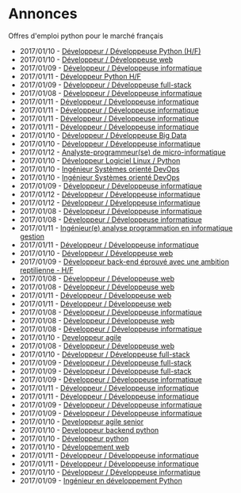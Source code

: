 # Annonces

Offres d'emploi python pour le marché français

* 2017/01/10 - [Développeur / Développeuse Python (H/F)](http://www.pyjobs.fr/jobs/details/4577/developpeur-developpeuse-python-h-f "Développeur / Développeuse Python (H/F)")
* 2017/01/10 - [Développeur / Développeuse web](http://www.pyjobs.fr/jobs/details/4554/developpeur-developpeuse-web "Développeur / Développeuse web")
* 2017/01/09 - [Développeur / Développeuse informatique](http://www.pyjobs.fr/jobs/details/4541/developpeur-developpeuse-informatique "Développeur / Développeuse informatique")
* 2017/01/11 - [Développeur Python H/F](http://www.pyjobs.fr/jobs/details/4576/developpeur-python-h-f "Développeur Python H/F")
* 2017/01/09 - [Développeur / Développeuse full-stack](http://www.pyjobs.fr/jobs/details/4542/developpeur-developpeuse-full-stack "Développeur / Développeuse full-stack")
* 2017/01/08 - [Développeur / Développeuse informatique](http://www.pyjobs.fr/jobs/details/4536/developpeur-developpeuse-informatique "Développeur / Développeuse informatique")
* 2017/01/11 - [Développeur / Développeuse informatique](http://www.pyjobs.fr/jobs/details/4566/developpeur-developpeuse-informatique "Développeur / Développeuse informatique")
* 2017/01/11 - [Développeur / Développeuse informatique](http://www.pyjobs.fr/jobs/details/4565/developpeur-developpeuse-informatique "Développeur / Développeuse informatique")
* 2017/01/11 - [Développeur / Développeuse informatique](http://www.pyjobs.fr/jobs/details/4575/developpeur-developpeuse-informatique "Développeur / Développeuse informatique")
* 2017/01/11 - [Développeur / Développeuse informatique](http://www.pyjobs.fr/jobs/details/4574/developpeur-developpeuse-informatique "Développeur / Développeuse informatique")
* 2017/01/10 - [Développeur / Développeuse Big Data](http://www.pyjobs.fr/jobs/details/4564/developpeur-developpeuse-big-data "Développeur / Développeuse Big Data")
* 2017/01/10 - [Développeur / Développeuse informatique](http://www.pyjobs.fr/jobs/details/4551/developpeur-developpeuse-informatique "Développeur / Développeuse informatique")
* 2017/01/12 - [Analyste-programmeur(se) de micro-informatique](http://www.pyjobs.fr/jobs/details/4582/analyste-programmeur-se-de-micro-informatique "Analyste-programmeur(se) de micro-informatique")
* 2017/01/10 - [Développeur Logiciel Linux / Python](http://www.pyjobs.fr/jobs/details/4563/developpeur-logiciel-linux-python "Développeur Logiciel Linux / Python")
* 2017/01/10 - [Ingénieur Systèmes orienté DevOps](http://www.pyjobs.fr/jobs/details/4550/ingenieur-systemes-oriente-devops "Ingénieur Systèmes orienté DevOps")
* 2017/01/10 - [Ingénieur Systèmes orienté DevOps](http://www.pyjobs.fr/jobs/details/4549/ingenieur-systemes-oriente-devops "Ingénieur Systèmes orienté DevOps")
* 2017/01/09 - [Développeur / Développeuse informatique](http://www.pyjobs.fr/jobs/details/4539/developpeur-developpeuse-informatique "Développeur / Développeuse informatique")
* 2017/01/12 - [Développeur / Développeuse informatique](http://www.pyjobs.fr/jobs/details/4581/developpeur-developpeuse-informatique "Développeur / Développeuse informatique")
* 2017/01/12 - [Développeur / Développeuse informatique](http://www.pyjobs.fr/jobs/details/4580/developpeur-developpeuse-informatique "Développeur / Développeuse informatique")
* 2017/01/08 - [Développeur / Développeuse informatique](http://www.pyjobs.fr/jobs/details/4534/developpeur-developpeuse-informatique "Développeur / Développeuse informatique")
* 2017/01/08 - [Développeur / Développeuse informatique](http://www.pyjobs.fr/jobs/details/4535/developpeur-developpeuse-informatique "Développeur / Développeuse informatique")
* 2017/01/11 - [Ingénieur(e) analyse programmation en informatique gestion](http://www.pyjobs.fr/jobs/details/4573/ingenieur-e-analyse-programmation-en-informatique-gestion "Ingénieur(e) analyse programmation en informatique gestion")
* 2017/01/11 - [Développeur / Développeuse informatique](http://www.pyjobs.fr/jobs/details/4572/developpeur-developpeuse-informatique "Développeur / Développeuse informatique")
* 2017/01/10 - [Développeur / Développeuse web](http://www.pyjobs.fr/jobs/details/4562/developpeur-developpeuse-web "Développeur / Développeuse web")
* 2017/01/09 - [Développeur back-end éprouvé avec une ambition reptilienne - H/F](http://www.pyjobs.fr/jobs/details/4548/developpeur-back-end-eprouve-avec-une-ambition-reptilienne-h-f "Développeur back-end éprouvé avec une ambition reptilienne - H/F")
* 2017/01/08 - [Développeur / Développeuse web](http://www.pyjobs.fr/jobs/details/4529/developpeur-developpeuse-web "Développeur / Développeuse web")
* 2017/01/08 - [Développeur / Développeuse web](http://www.pyjobs.fr/jobs/details/4533/developpeur-developpeuse-web "Développeur / Développeuse web")
* 2017/01/11 - [Développeur / Développeuse web](http://www.pyjobs.fr/jobs/details/4579/developpeur-developpeuse-web "Développeur / Développeuse web")
* 2017/01/11 - [Développeur / Développeuse web](http://www.pyjobs.fr/jobs/details/4578/developpeur-developpeuse-web "Développeur / Développeuse web")
* 2017/01/08 - [Développeur / Développeuse informatique](http://www.pyjobs.fr/jobs/details/4531/developpeur-developpeuse-informatique "Développeur / Développeuse informatique")
* 2017/01/08 - [Développeur / Développeuse web](http://www.pyjobs.fr/jobs/details/4530/developpeur-developpeuse-web "Développeur / Développeuse web")
* 2017/01/08 - [Développeur / Développeuse informatique](http://www.pyjobs.fr/jobs/details/4537/developpeur-developpeuse-informatique "Développeur / Développeuse informatique")
* 2017/01/10 - [Developpeur agile](http://www.pyjobs.fr/jobs/details/4560/developpeur-agile "Developpeur agile")
* 2017/01/08 - [Développeur / Développeuse web](http://www.pyjobs.fr/jobs/details/4532/developpeur-developpeuse-web "Développeur / Développeuse web")
* 2017/01/10 - [Développeur / Développeuse full-stack](http://www.pyjobs.fr/jobs/details/4561/developpeur-developpeuse-full-stack "Développeur / Développeuse full-stack")
* 2017/01/09 - [Développeur / Développeuse full-stack](http://www.pyjobs.fr/jobs/details/4547/developpeur-developpeuse-full-stack "Développeur / Développeuse full-stack")
* 2017/01/09 - [Développeur / Développeuse full-stack](http://www.pyjobs.fr/jobs/details/4546/developpeur-developpeuse-full-stack "Développeur / Développeuse full-stack")
* 2017/01/09 - [Développeur / Développeuse informatique](http://www.pyjobs.fr/jobs/details/4545/developpeur-developpeuse-informatique "Développeur / Développeuse informatique")
* 2017/01/11 - [Développeur / Développeuse informatique](http://www.pyjobs.fr/jobs/details/4571/developpeur-developpeuse-informatique "Développeur / Développeuse informatique")
* 2017/01/11 - [Développeur / Développeuse informatique](http://www.pyjobs.fr/jobs/details/4570/developpeur-developpeuse-informatique "Développeur / Développeuse informatique")
* 2017/01/09 - [Développeur / Développeuse informatique](http://www.pyjobs.fr/jobs/details/4543/developpeur-developpeuse-informatique "Développeur / Développeuse informatique")
* 2017/01/09 - [Développeur / Développeuse informatique](http://www.pyjobs.fr/jobs/details/4544/developpeur-developpeuse-informatique "Développeur / Développeuse informatique")
* 2017/01/10 - [Developpeur agile senior](http://www.pyjobs.fr/jobs/details/4557/developpeur-agile-senior "Developpeur agile senior")
* 2017/01/10 - [Developpeur backend python](http://www.pyjobs.fr/jobs/details/4558/developpeur-backend-python "Developpeur backend python")
* 2017/01/10 - [Développeur python](http://www.pyjobs.fr/jobs/details/4559/developpeur-python "Développeur python")
* 2017/01/10 - [Développement web](http://www.pyjobs.fr/jobs/details/4556/developpement-web "Développement web")
* 2017/01/11 - [Développeur / Développeuse informatique](http://www.pyjobs.fr/jobs/details/4568/developpeur-developpeuse-informatique "Développeur / Développeuse informatique")
* 2017/01/11 - [Développeur / Développeuse informatique](http://www.pyjobs.fr/jobs/details/4567/developpeur-developpeuse-informatique "Développeur / Développeuse informatique")
* 2017/01/10 - [Développeur / Développeuse informatique](http://www.pyjobs.fr/jobs/details/4553/developpeur-developpeuse-informatique "Développeur / Développeuse informatique")
* 2017/01/09 - [Ingénieur en développement Python](http://www.pyjobs.fr/jobs/details/4540/ingenieur-en-developpement-python "Ingénieur en développement Python")

